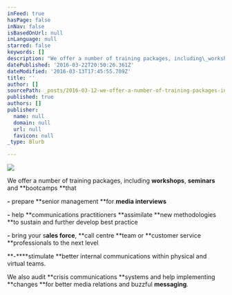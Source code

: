 ```yaml
---
inFeed: true
hasPage: false
inNav: false
isBasedOnUrl: null
inLanguage: null
starred: false
keywords: []
description: "We offer a number of training packages, including\_workshops,\_seminars\_and\_bootcamps that"
datePublished: '2016-03-22T20:50:26.361Z'
dateModified: '2016-03-13T17:45:55.709Z'
title: ''
author: []
sourcePath: _posts/2016-03-12-we-offer-a-number-of-training-packages-including-workshops.md
published: true
authors: []
publisher:
  name: null
  domain: null
  url: null
  favicon: null
_type: Blurb

---
```

![](https://the-grid-user-content.s3-us-west-2.amazonaws.com/8fe90fe0-9d34-4647-8f36-8028022af8ae.jpg)

We offer a number of training packages, including **workshops**, **seminars** and **bootcamps **that

**-** prepare **senior management **for **media interviews**

**-** help **communications practitioners **assimilate **new methodologies **to sustain and further develop best practice

**-** bring your s**ales force**, **call centre **team or **customer service **professionals to the next level

**-****stimulate **better internal communications within physical and virtual teams.  

We also audit **crisis communications **systems and help implementing **changes **for better media relations and buzzful **messaging**.